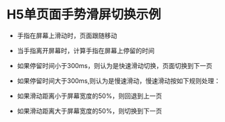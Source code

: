 # H5单页面手势滑屏切换示例

- 手指在屏幕上滑动时，页面跟随移动
- 当手指离开屏幕时，计算手指在屏幕上停留的时间
   
- 如果停留时间小于300ms，则认为是快速滑动切换，页面切换到下一页

- 如果停留时间大于300ms,则认为是慢速滑动，慢速滑动按如下规则处理：
- 如果滑动距离小于屏幕宽度的50%，则回退到上一页
- 如果滑动距离大于屏幕宽度的50%，则切换到下一页 